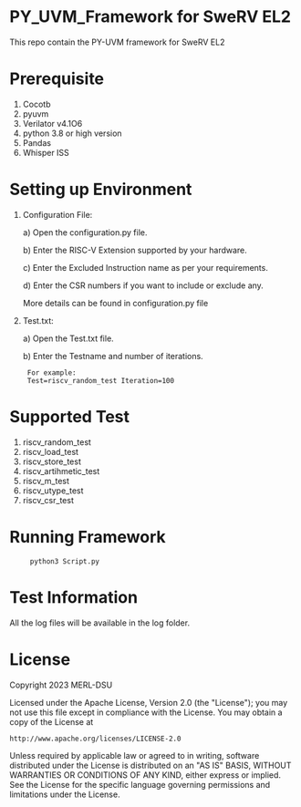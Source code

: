 # PY_UVM_Framework for SweRV EL2
This repo contain the PY-UVM framework for SweRV EL2



# Prerequisite
1) Cocotb
2) pyuvm
3) Verilator v4.1O6
4) python 3.8 or high version
5) Pandas
6) Whisper ISS


# Setting up Environment
1) Configuration File:

     a) Open the configuration.py file.
     
     b) Enter the RISC-V Extension supported by your hardware.
     
     c) Enter the Excluded Instruction name as per your requirements.
     
     d) Enter the CSR numbers if you want to include or exclude any.
   
   More details can be found in configuration.py file
   
   
2) Test.txt:

     a) Open the Test.txt file.
        
     b) Enter the Testname and number of iterations.
        
        
        For example:
        Test=riscv_random_test Iteration=100
     

# Supported Test
1) riscv_random_test
2) riscv_load_test
3) riscv_store_test
4) riscv_artihmetic_test
5) riscv_m_test
6) riscv_utype_test
7) riscv_csr_test


# Running Framework 
         python3 Script.py

# Test Information
All the log files will be available in the log folder.


# License
Copyright 2023 MERL-DSU

Licensed under the Apache License, Version 2.0 (the "License");
you may not use this file except in compliance with the License.
You may obtain a copy of the License at

    http://www.apache.org/licenses/LICENSE-2.0

Unless required by applicable law or agreed to in writing, software
distributed under the License is distributed on an "AS IS" BASIS,
WITHOUT WARRANTIES OR CONDITIONS OF ANY KIND, either express or implied.
See the License for the specific language governing permissions and
limitations under the License.


